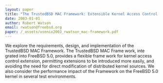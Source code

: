 ```yaml
---
layout: paper
title: "The TrustedBSD MAC Framework: Extensible Kernel Access Control for FreeBSD 5.0"
date: 2003-01-01
author: Robert Watson
email: rwatson@freebsd.org
paper: /_assets/usenix2003_rwatson_mac-framework.pdf
---
```

We explore the requirements, design, and implementation of the TrustedBSD MAC Framework. The TrustedBSD MAC Frame work, inte grated into FreeBSD 5.0, provides a flexible frame work for kernel access control extension, permitting extensions to be introduced more easily, and avoiding the need for direct modification of distributed kernel sources. We also consider the performance impact of the Framework on the FreeBSD 5.0 kernel in several test environments.
